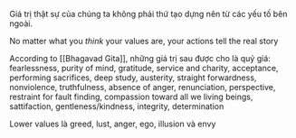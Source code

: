 Giá trị thật sự của chúng ta không phải thứ tạo dựng nên từ các yếu tố bên ngoài.

No matter what you *think* your values are, your actions tell the real story

According to [[Bhagavad Gita]], những giá trị sau được cho là quý giá: fearlessness, purity of mind, gratitude, service and charity, acceptance, performing sacrifices, deep study, austerity, straight forwardness, nonviolence, truthfulness, absence of anger, renunciation, perspective, restraint for fault finding, compassion toward all we living beings, sattifaction, gentleness/kindness, integrity, determination

Lower values là greed, lust, anger, ego, illusion và envy